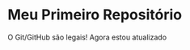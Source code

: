 Meu Primeiro Repositório 
======================== 

O Git/GitHub são legais!
Agora estou atualizado